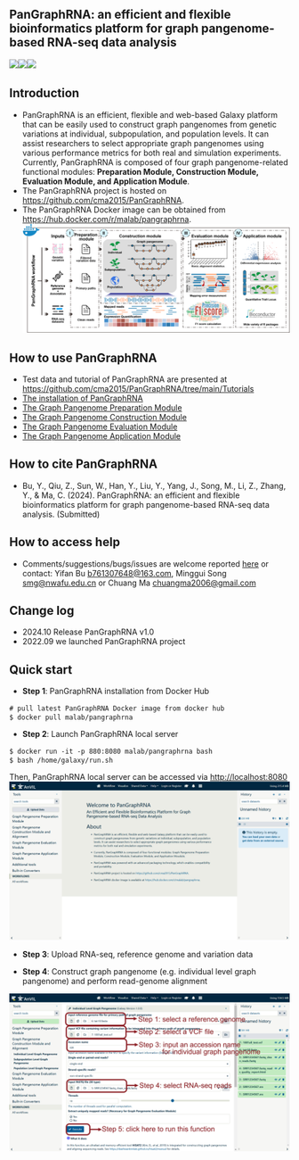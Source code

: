 ## PanGraphRNA: an efficient and flexible bioinformatics platform for graph pangenome-based RNA-seq data analysis

<a href="https://hub.docker.com/r/malab/pangraphrna" target="_blank"><img src="https://img.shields.io/badge/Docker_image-ready-red.svg" target="_blank"></a><a href="https://hub.docker.com/r/malab/pangraphrna" target="_blank"><img src="https://img.shields.io/docker/pulls/malab/pangraphrna"></a><a href="https://github.com/cma2015/PanGraphRNA" target="_blank"><img src="https://img.shields.io/badge/Source%20codes-support-blue"></a>

## Introduction
- PanGraphRNA is an efficient, flexible and web-based Galaxy platform that can be easily used to construct graph pangenomes from genetic variations at individual, subpopulation, and population levels. It can assist researchers to select appropriate graph pangenomes using various performance metrics for both real and simulation experiments. Currently, PanGraphRNA is composed of four graph pangenome-related functional modules: **Preparation Module, Construction Module, Evaluation Module, and Application Module**. 
- The PanGraphRNA project is hosted on https://github.com/cma2015/PanGraphRNA.
- The PanGraphRNA Docker image can be obtained from https://hub.docker.com/r/malab/pangraphrna.
![PanGraphRNA](https://github.com/cma2015/PanGraphRNA/blob/main/Tutorials/PanGraphRNA_framework.png)
## How to use PanGraphRNA
- Test data and tutorial of PanGraphRNA are presented at https://github.com/cma2015/PanGraphRNA/tree/main/Tutorials
- [The installation of PanGraphRNA](https://github.com/cma2015/PanGraphRNA/blob/main/Tutorials/00_Installation.md)
- [The Graph Pangenome Preparation Module](https://github.com/cma2015/PanGraphRNA/blob/main/Tutorials/01_Graph_Pangenome_Preparation_Module.md)
- [The Graph Pangenome Construction Module](https://github.com/cma2015/PanGraphRNA/blob/main/Tutorials/02_Graph_Pangenome_Construction_Module_and_Alignment.md)
- [The Graph Pangenome Evaluation Module](https://github.com/cma2015/PanGraphRNA/blob/main/Tutorials/03_Graph_Pangenome_Evaluation_Module.md)
- [The Graph Pangenome Application Module](https://github.com/cma2015/PanGraphRNA/blob/main/Tutorials/04_Graph_Pangenome_Application_Module.md)

## How to cite PanGraphRNA
- Bu, Y., Qiu, Z., Sun, W., Han, Y., Liu, Y., Yang, J., Song, M., Li, Z., Zhang, Y., & Ma, C. (2024). PanGraphRNA: an efficient and flexible bioinformatics platform for graph pangenome-based RNA-seq data analysis. (Submitted)

## How to access help
* Comments/suggestions/bugs/issues are welcome reported [here](https://github.com/cma2015/PanGraphRNA/issues) or contact: Yifan Bu b761307648@163.com, Minggui Song smg@nwafu.edu.cn or Chuang Ma chuangma2006@gmail.com

## Change log
- 2024.10 Release PanGraphRNA v1.0
- 2022.09 we launched PanGraphRNA project

## Quick start

- **Step 1**: PanGraphRNA installation from Docker Hub

```
# pull latest PanGraphRNA Docker image from docker hub
$ docker pull malab/pangraphrna
```

- **Step 2**: Launch PanGraphRNA local server

```
$ docker run -it -p 880:8080 malab/pangraphrna bash
$ bash /home/galaxy/run.sh
```

Then, PanGraphRNA local server can be accessed via [http://localhost:8080](http://localhost:8080/)
![quick_start](https://github.com/cma2015/PanGraphRNA/blob/main/Tutorials/Figure/Figure0.jpg)

- **Step 3**: Upload RNA-seq, reference genome and variation data


- **Step 4**: Construct graph pangenome (e.g. individual level graph pangenome) and perform read-genome alignment

![quick_start2](https://github.com/cma2015/PanGraphRNA/blob/main/Tutorials/Figure/Figure0_1.jpg)
